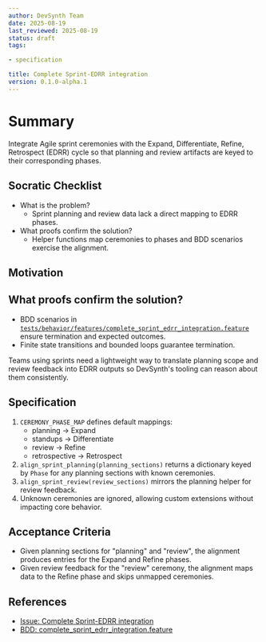 ```yaml
---
author: DevSynth Team
date: 2025-08-19
last_reviewed: 2025-08-19
status: draft
tags:

- specification

title: Complete Sprint-EDRR integration
version: 0.1.0-alpha.1
---
```


<!--
Required metadata fields:
- author: document author
- date: creation date
- last_reviewed: last review date
- status: draft | review | published
- tags: search keywords
- title: short descriptive name
- version: specification version
-->

# Summary
Integrate Agile sprint ceremonies with the Expand, Differentiate, Refine,
Retrospect (EDRR) cycle so that planning and review artifacts are keyed to
their corresponding phases.

## Socratic Checklist
- What is the problem?
  - Sprint planning and review data lack a direct mapping to EDRR phases.
- What proofs confirm the solution?
  - Helper functions map ceremonies to phases and BDD scenarios exercise the
    alignment.

## Motivation

## What proofs confirm the solution?
- BDD scenarios in [`tests/behavior/features/complete_sprint_edrr_integration.feature`](../../tests/behavior/features/complete_sprint_edrr_integration.feature) ensure termination and expected outcomes.
- Finite state transitions and bounded loops guarantee termination.

Teams using sprints need a lightweight way to translate planning scope and
review feedback into EDRR outputs so DevSynth's tooling can reason about
them consistently.

## Specification
1. `CEREMONY_PHASE_MAP` defines default mappings:
   - planning → Expand
   - standups → Differentiate
   - review → Refine
   - retrospective → Retrospect
2. `align_sprint_planning(planning_sections)` returns a dictionary keyed by
   `Phase` for any planning sections with known ceremonies.
3. `align_sprint_review(review_sections)` mirrors the planning helper for
   review feedback.
4. Unknown ceremonies are ignored, allowing custom extensions without
   impacting core behavior.

## Acceptance Criteria
- Given planning sections for "planning" and "review", the alignment
  produces entries for the Expand and Refine phases.
- Given review feedback for the "review" ceremony, the alignment maps data to
  the Refine phase and skips unmapped ceremonies.

## References

- [Issue: Complete Sprint-EDRR integration](../../issues/Complete-Sprint-EDRR-integration.md)
- [BDD: complete_sprint_edrr_integration.feature](../../tests/behavior/features/complete_sprint_edrr_integration.feature)
